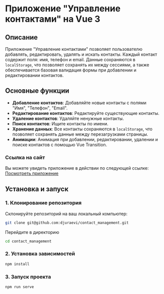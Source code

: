 # Приложение "Управление контактами" на Vue 3

## Описание

Приложение "Управление контактами" позволяет пользователю добавлять, редактировать, удалять и искать контакты. Каждый контакт содержит поля: имя, телефон и email. Данные сохраняются в `localStorage`, что позволяет сохранять их между сессиями, а также обеспечивается базовая валидация формы при добавлении и редактировании контактов.

## Основные функции

- **Добавление контактов**: Добавляйте новые контакты с полями "Имя", "Телефон", "Email".
- **Редактирование контактов**: Редактируйте существующие контакты.
- **Удаление контактов**: Удаляйте ненужные контакты.
- **Поиск контактов**: Ищите контакты по имени.
- **Хранение данных**: Все контакты сохраняются в `localStorage`, что позволяет сохранять данные между перезагрузками страницы.
- **Анимации**: Анимация при добавлении, редактировании, удалении и поиске контактов с помощью Vue Transition.

### Ссылка на сайт

Вы можете увидеть приложение в действии по следующей ссылке: [Посмотреть приложение](https://contact-management-848st77cu-iskanders-projects-9cccd147.vercel.app)

## Установка и запуск

### 1. Клонирование репозитория

Склонируйте репозиторий на ваш локальный компьютер:

```bash
git clone git@github.com:djuraevi/contact_management.git
```

Перейдите в директорию
```bash
cd contact_management
```

### 2. Установка зависимостей

```bash
npm install
```

### 3. Запуск проекта

```bash
npm run serve
```

